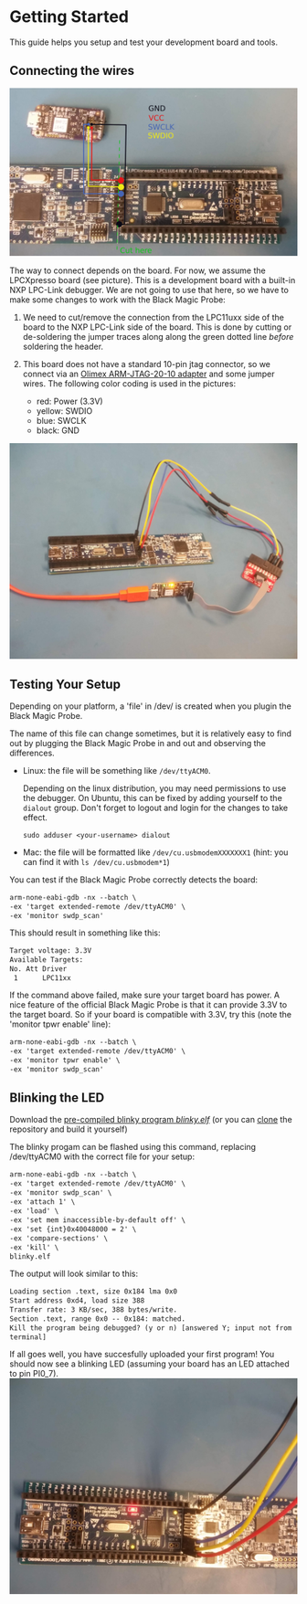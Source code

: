 # Getting Started

This guide helps you setup and test your development board and tools.

## Connecting the wires
<img src="img/lpcxpresso_connections.jpg" alt="LPCXpresso board connected to a Black Magic Probe">


The way to connect depends on the board. For now, we assume the LPCXpresso board (see picture). This is a development board with a built-in NXP LPC-Link debugger. We are not going to use that here, so we have to make some changes to work with the Black Magic Probe:

1. We need to cut/remove the connection from the LPC11uxx side of the board to the NXP LPC-Link side of the board.
  This is done by cutting or de-soldering the jumper traces along along the green dotted line *before* soldering the header.

2. This board does not have a standard 10-pin jtag connector, so we connect via an [Olimex ARM-JTAG-20-10 adapter](https://www.olimex.com/Products/ARM/JTAG/ARM-JTAG-20-10/) and some jumper wires.
The following color coding is used in the pictures:
    * red: Power (3.3V)
    * yellow: SWDIO
    * blue: SWCLK
    * black: GND


<img src="img/lpcxpresso_with_blackmagic.jpg" alt="LPCXpresso board connected to a Black Magic Probe">

## Testing Your Setup

Depending on your platform, a 'file' in /dev/ is created when you plugin the Black Magic Probe.

The name of this file can change sometimes, but it is relatively easy to find out by plugging the Black Magic Probe in and out and observing the differences.

* Linux: the file will be something like `/dev/ttyACM0`.

  Depending on the linux distribution, you may need permissions to use the debugger. On Ubuntu, this can be fixed by adding yourself to the `dialout` group. Don't forget to logout and login for the changes to take effect.
  ```
  sudo adduser <your-username> dialout
  ```
* Mac: the file will be formatted like `/dev/cu.usbmodemXXXXXXX1` (hint: you can find it with `ls /dev/cu.usbmodem*1`)

You can test if the Black Magic Probe correctly detects the board:

```
arm-none-eabi-gdb -nx --batch \
-ex 'target extended-remote /dev/ttyACM0' \
-ex 'monitor swdp_scan'
```
This should result in something like this:
```
Target voltage: 3.3V
Available Targets:
No. Att Driver
 1      LPC11xx
```
If the command above failed, make sure your target board has power. A nice feature of the official Black Magic Probe is that it can provide 3.3V to the target board. So if your board is compatible with 3.3V, try this (note the 'monitor tpwr enable' line):
```
arm-none-eabi-gdb -nx --batch \
-ex 'target extended-remote /dev/ttyACM0' \
-ex 'monitor tpwr enable' \
-ex 'monitor swdp_scan'
```


## Blinking the LED

Download the [pre-compiled blinky program *blinky.elf*](https://github.com/blinky101/blinky_lpc11uxx/tree/master/bare-metal/blinky.elf) (or you can [clone](https://github.com/blinky101/blinky_lpc11uxx) the repository and build it yourself)

The blinky progam can be flashed using this command, replacing /dev/ttyACM0 with the correct file for your setup:
```
arm-none-eabi-gdb -nx --batch \
-ex 'target extended-remote /dev/ttyACM0' \
-ex 'monitor swdp_scan' \
-ex 'attach 1' \
-ex 'load' \
-ex 'set mem inaccessible-by-default off' \
-ex 'set {int}0x40048000 = 2' \
-ex 'compare-sections' \
-ex 'kill' \
blinky.elf
```

The output will look similar to this:
```
Loading section .text, size 0x184 lma 0x0
Start address 0xd4, load size 388
Transfer rate: 3 KB/sec, 388 bytes/write.
Section .text, range 0x0 -- 0x184: matched.
Kill the program being debugged? (y or n) [answered Y; input not from terminal]

```

If all goes well, you have succesfully uploaded your first program!
You should now see a blinking LED (assuming your board has an LED attached to pin PI0_7).
<img src="img/lpcxpresso_blink.jpg" alt="A blinking led" width="600">




